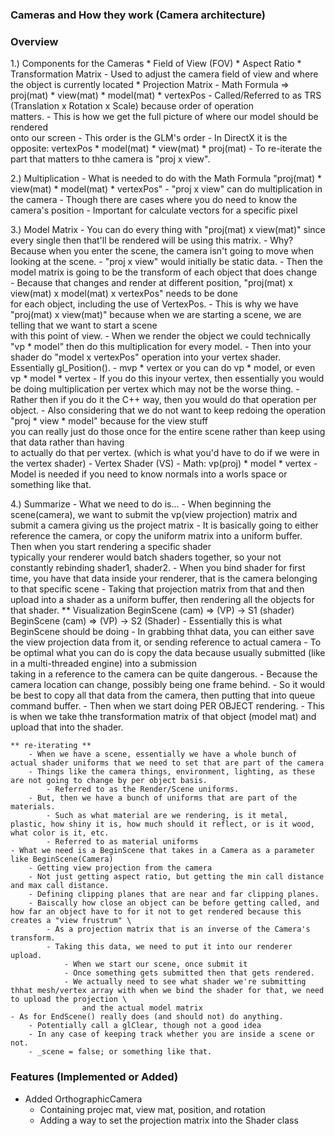 ### Cameras and How they work (Camera architecture)


### Overview

1.) Components for the Cameras
    * Field of View (FOV)
    * Aspect Ratio
    * Transformation Matrix
        - Used to adjust the camera field of view and where the object is currently located
    * Projection Matrix
        - Math Formula => proj(mat) * view(mat) * model(mat) * vertexPos
            - Called/Referred to as TRS (Translation x Rotation x Scale) because order of operation \
                matters.
            - This is how we get the full picture of where our model should be rendered \
                onto our screen
            - This order is the GLM's order
            - In DirectX it is the opposite: vertexPos * model(mat) * view(mat) * proj(mat)
            - To re-iterate the part that matters to thhe camera is "proj x view".

2.) Multiplication
    - What is needed to do with the Math Formula "proj(mat) * view(mat) * model(mat) * vertexPos"
    - "proj x view" can do multiplication in the camera
        - Though there are cases where you do need to know the camera's position
        - Important for calculate vectors for a specific pixel

3.) Model Matrix
    - You can do every thing with "proj(mat) x view(mat)" since every single then that'll be rendered will be using this matrix.
    - Why? Because when you enter the scene, the camera isn't going to move when looking at the scene.
    - "proj x view" would initially be static data.
        - Then the model matrix is going to be the transform of each object that does change \
        - Because that changes and render at different position, "proj(mat) x view(mat) x model(mat) x vertexPos" needs to be done \
            for each object, including the use of VertexPos.
    - This is why we have "proj(mat) x view(mat)" because when we are starting a scene, we are telling that we want to start a scene \
        with this point of view.
    - When we render the object we could technically "vp * model" then do this multiplication for every model.
        - Then into your shader do "model x vertexPos" operation into your vertex shader. Essentially gl_Position().
        - mvp * vertex or you can do vp * model, or even vp * model * vertex
        - If you do this inyour vertex, then essentially you would be doing multiplication per vertex which may not be the worse thing.
        - Rather then if you do it the C++ way, then you would do that operation per object.
            - Also considering that we do not want to keep redoing the operation "proj * view * model" because for the view stuff \
                you can really just do those once for the entire scene rather than keep using that data rather than having \
                to actually do that per vertex. (which is what you'd have to do if we were in the vertex shader)
    - Vertex Shader (VS)
        - Math: vp(proj) * model * vertex
            - Model is needed if you need to know normals into a worls space or something like that.

4.) Summarize
    - What we need to do is...
        - When beginning the scene(camera), we want to submit the vp(view projection) matrix and submit a camera giving us the project matrix
        - It is basically going to either reference the camera, or copy the uniform matrix into a uniform buffer. Then when you start rendering a specific shader \
            typically your renderer would batch shaders together, so your not constantly rebinding shader1, shader2.
        - When you bind shader for first time, you have that data inside your renderer, that is the camera belonging to that specific scene
            - Taking that projection matrix from that and then upload into a shader as a uniform buffer, then rendering all the objects for that shader.
        ** Visualization
        BeginScene (cam) => (VP) -> S1 (shader)
        BeginScene (cam) => (VP) -> S2 (Shader)
    - Essentially this is what BeginScene should be doing
    - In grabbing thhat data, you can either save the view projection data from it, or sending reference to actual camera
        - To be optimal what you can do is copy the data because usually submitted (like in a multi-threaded engine) into a submission \
            taking in a reference to the camera can be quite dangerous.
        - Because the camera location can change, possibly being one frame behind.
        - So it would be best to copy all that data from the camera, then putting that into queue command buffer.
    - Then when we start doing PER OBJECT rendering.
        - This is when we take thhe transformation matrix of that object (model mat) and upload that into the shader.
    
    ** re-iterating **
        - When we have a scene, essentially we have a whole bunch of actual shader uniforms that we need to set that are part of the camera
        - Things like the camera things, environment, lighting, as these are not going to change by per object basis.
            - Referred to as the Render/Scene uniforms.
        - But, then we have a bunch of uniforms that are part of the materials.
            - Such as what material are we rendering, is it metal, plastic, how shiny it is, how much should it reflect, or is it wood, what color is it, etc.
            - Referred to as material uniforms
    - What we need is a BeginScene that takes in a Camera as a parameter like BeginScene(Camera)
        - Getting view projection from the camera
        - Not just getting aspect ratio, but getting the min call distance and max call distance.
        - Defining clipping planes that are near and far clipping planes.
        - Baiscally how close an object can be before getting called, and how far an object have to for it not to get rendered because this creates a "view frustrum" \
            - As a projection matrix that is an inverse of the Camera's transform.
            - Taking this data, we need to put it into our renderer upload.
                - When we start our scene, once submit it
                - Once something gets submitted then that gets rendered.
                - We actually need to see what shader we're submitting thhat mesh/vertex array with when we bind the shader for that, we need to upload the projection \
                    and the actual model matrix
    - As for EndScene() really does (and should not) do anything.
        - Potentially call a glClear, though not a good idea
        - In any case of keeping track whether you are inside a scene or not.
        - _scene = false; or something like that.


### Features (Implemented or Added)
- Added OrthographicCamera
    - Containing projec mat, view mat, position, and rotation
    - Adding a way to set the projection matrix into the Shader class